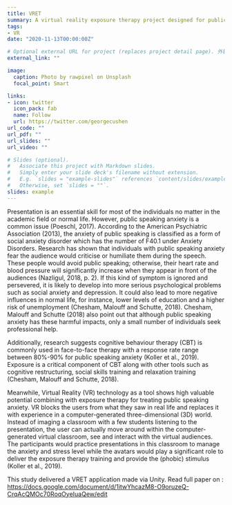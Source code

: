 ```yaml
---
title: VRET
summary: A virtual reality exposure therapy project designed for public speaking via Human-centered design methodology.
tags:
- VR
date: "2020-11-13T00:00:00Z"

# Optional external URL for project (replaces project detail page). 外链直接到paper
external_link: ""

image:
  caption: Photo by rawpixel on Unsplash
  focal_point: Smart

links:
- icon: twitter
  icon_pack: fab
  name: Follow
  url: https://twitter.com/georgecushen
url_code: ""
url_pdf: ""
url_slides: ""
url_video: ""

# Slides (optional).
#   Associate this project with Markdown slides.
#   Simply enter your slide deck's filename without extension.
#   E.g. `slides = "example-slides"` references `content/slides/example-slides.md`.
#   Otherwise, set `slides = ""`.
slides: example
---
```


Presentation is an essential skill for most of the individuals no matter in the academic field or normal life. However, public speaking anxiety is a common issue (Poeschl, 2017). According to the American Psychiatric Association (2013), the anxiety of public speaking is classified as a form of social anxiety disorder which has the number of F40.1 under Anxiety Disorders. Research has shown that individuals with public speaking anxiety fear the audience would criticise or humiliate them during the speech. These people would avoid public speaking; otherwise, their heart rate and blood pressure will significantly increase when they appear in front of the audiences (Nazligul, 2018, p. 2). If this kind of symptom is ignored and persevered, it is likely to develop into more serious psychological problems such as social anxiety and depression. It could also lead to more negative influences in normal life, for instance, lower levels of education and a higher risk of unemployment (Chesham, Malouff and Schutte, 2018). Chesham, Malouff and Schutte (2018) also point out that although public speaking anxiety has these harmful impacts, only a small number of individuals seek professional help.

Additionally, research suggests cognitive behaviour therapy (CBT) is commonly used in face-to-face therapy with a response rate range between 80%-90% for public speaking anxiety (Koller et al., 2019). Exposure is a critical component of CBT along with other tools such as cognitive restructuring, social skills training and relaxation training (Chesham, Malouff and Schutte, 2018).

Meanwhile, Virtual Reality (VR) technology as a tool shows high valuable potential combining with exposure therapy for treating public speaking anxiety. VR blocks the users from what they saw in real life and replaces it with experience in a computer-generated three-dimensional (3D) world. Instead of imaging a classroom with a few students listening to the presentation, the user can actually move around within the computer-generated virtual classroom, see and interact with the virtual audiences. The participants would practice presentations in this classroom to manage the anxiety and stress level while the avatars would play a significant role to deliver the exposure therapy training and provide the (phobic) stimulus (Koller et al., 2019). 

This study delivered a VRET application made via Unity. Read full paper on : https://docs.google.com/document/d/1itwYhcazM8-O9oruzeQ-CrqAcQMOc70RoqOyeIuaQew/edit
